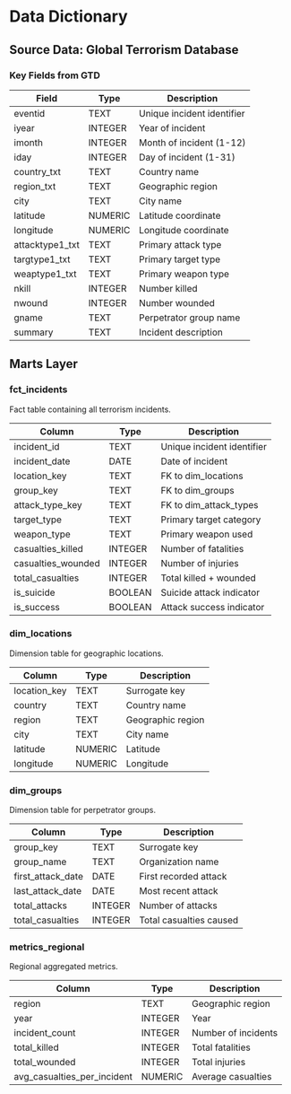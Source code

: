 # Data Dictionary

## Source Data: Global Terrorism Database

### Key Fields from GTD

| Field | Type | Description |
|-------|------|-------------|
| eventid | TEXT | Unique incident identifier |
| iyear | INTEGER | Year of incident |
| imonth | INTEGER | Month of incident (1-12) |
| iday | INTEGER | Day of incident (1-31) |
| country_txt | TEXT | Country name |
| region_txt | TEXT | Geographic region |
| city | TEXT | City name |
| latitude | NUMERIC | Latitude coordinate |
| longitude | NUMERIC | Longitude coordinate |
| attacktype1_txt | TEXT | Primary attack type |
| targtype1_txt | TEXT | Primary target type |
| weaptype1_txt | TEXT | Primary weapon type |
| nkill | INTEGER | Number killed |
| nwound | INTEGER | Number wounded |
| gname | TEXT | Perpetrator group name |
| summary | TEXT | Incident description |

## Marts Layer

### fct_incidents
Fact table containing all terrorism incidents.

| Column | Type | Description |
|--------|------|-------------|
| incident_id | TEXT | Unique incident identifier |
| incident_date | DATE | Date of incident |
| location_key | TEXT | FK to dim_locations |
| group_key | TEXT | FK to dim_groups |
| attack_type_key | TEXT | FK to dim_attack_types |
| target_type | TEXT | Primary target category |
| weapon_type | TEXT | Primary weapon used |
| casualties_killed | INTEGER | Number of fatalities |
| casualties_wounded | INTEGER | Number of injuries |
| total_casualties | INTEGER | Total killed + wounded |
| is_suicide | BOOLEAN | Suicide attack indicator |
| is_success | BOOLEAN | Attack success indicator |

### dim_locations
Dimension table for geographic locations.

| Column | Type | Description |
|--------|------|-------------|
| location_key | TEXT | Surrogate key |
| country | TEXT | Country name |
| region | TEXT | Geographic region |
| city | TEXT | City name |
| latitude | NUMERIC | Latitude |
| longitude | NUMERIC | Longitude |

### dim_groups
Dimension table for perpetrator groups.

| Column | Type | Description |
|--------|------|-------------|
| group_key | TEXT | Surrogate key |
| group_name | TEXT | Organization name |
| first_attack_date | DATE | First recorded attack |
| last_attack_date | DATE | Most recent attack |
| total_attacks | INTEGER | Number of attacks |
| total_casualties | INTEGER | Total casualties caused |

### metrics_regional
Regional aggregated metrics.

| Column | Type | Description |
|--------|------|-------------|
| region | TEXT | Geographic region |
| year | INTEGER | Year |
| incident_count | INTEGER | Number of incidents |
| total_killed | INTEGER | Total fatalities |
| total_wounded | INTEGER | Total injuries |
| avg_casualties_per_incident | NUMERIC | Average casualties |
